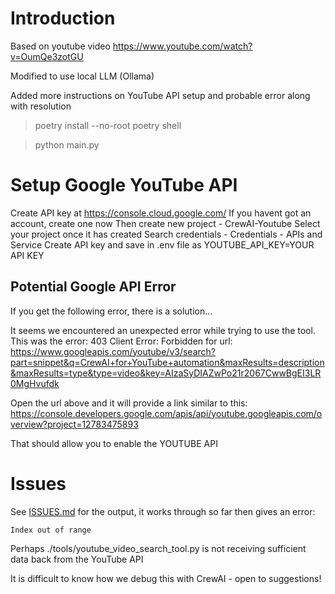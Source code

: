 # Introduction

Based on youtube video https://www.youtube.com/watch?v=OumQe3zotGU

Modified to use local LLM (Ollama)

Added more instructions on YouTube API setup and probable error along with resolution


> poetry install --no-root
> poetry shell

> python main.py 

# Setup Google YouTube API

Create API key at https://console.cloud.google.com/ 
If you havent got an account, create one now
Then create new project - CrewAI-Youtube
Select your project once it has created
Search credentials - Credentials - APIs and Service
Create API key and save in .env file as YOUTUBE_API_KEY=YOUR API KEY

## Potential Google API Error

If you get the following error, there is a solution...

It seems we encountered an unexpected error while trying to use the tool. This was the error: 403 Client Error: Forbidden for url: https://www.googleapis.com/youtube/v3/search?part=snippet&q=CrewAI+for+YouTube+automation&maxResults=description&maxResults=type&type=video&key=AIzaSyDIAZwPo21r2067CwwBgEI3LR0MgHvufdk

Open the url above and it will provide a link similar to this:
    https://console.developers.google.com/apis/api/youtube.googleapis.com/overview?project=12783475893

That should allow you to enable the YOUTUBE API

# Issues

See [ISSUES.md](./ISSUES.md) for the output, it works through so far then gives an error:

```
Index out of range
```

Perhaps ./tools/youtube_video_search_tool.py is not receiving sufficient data back from the YouTube API

It is difficult to know how we debug this with CrewAI - open to suggestions!